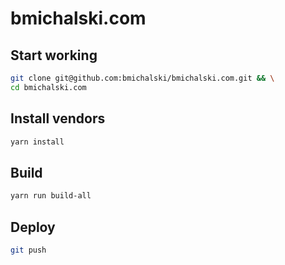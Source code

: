 # bmichalski.com

## Start working
```sh
git clone git@github.com:bmichalski/bmichalski.com.git && \
cd bmichalski.com
```

## Install vendors
```sh
yarn install
```

## Build
```sh
yarn run build-all
```

## Deploy
```sh
git push
```
